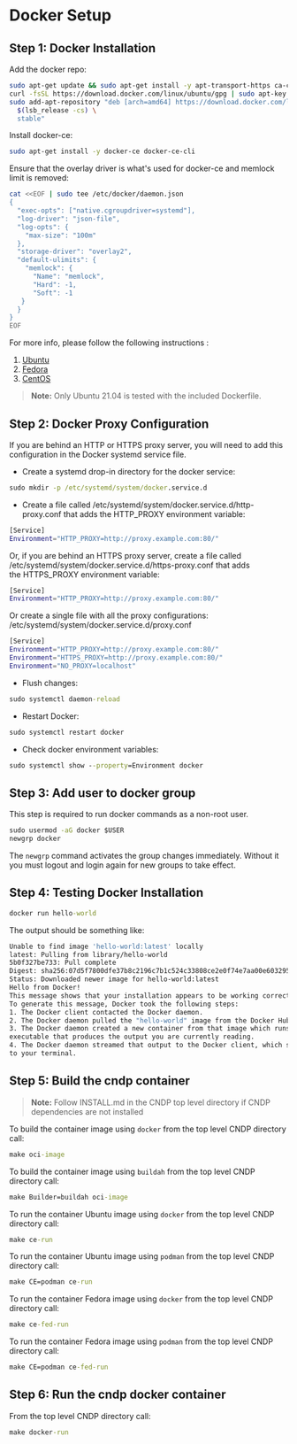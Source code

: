 # Docker Setup

## Step 1: Docker Installation

Add the docker repo:

```bash
sudo apt-get update && sudo apt-get install -y apt-transport-https ca-certificates curl software-properties-common gnupg2
curl -fsSL https://download.docker.com/linux/ubuntu/gpg | sudo apt-key add -
sudo add-apt-repository "deb [arch=amd64] https://download.docker.com/linux/ubuntu \
  $(lsb_release -cs) \
  stable"
```

Install docker-ce:

```bash
sudo apt-get install -y docker-ce docker-ce-cli
```

Ensure that the overlay driver is what's used for docker-ce and memlock limit
is removed:

```bash
cat <<EOF | sudo tee /etc/docker/daemon.json
{
  "exec-opts": ["native.cgroupdriver=systemd"],
  "log-driver": "json-file",
  "log-opts": {
    "max-size": "100m"
  },
  "storage-driver": "overlay2",
  "default-ulimits": {
    "memlock": {
      "Name": "memlock",
      "Hard": -1,
      "Soft": -1
   }
  }
}
EOF
```

For more info, please follow the following instructions :

1. [Ubuntu](https://docs.docker.com/install/linux/docker-ce/ubuntu/)
2. [Fedora](https://docs.docker.com/install/linux/docker-ce/fedora/)
3. [CentOS](https://docs.docker.com/install/linux/docker-ce/centos/)

> **Note:** Only Ubuntu 21.04 is tested with the included Dockerfile.

## Step 2: Docker Proxy Configuration

If you are behind an HTTP or HTTPS proxy server, you will need to add this
configuration in the Docker systemd service file.

- Create a systemd drop-in directory for the docker service:

```cmd
sudo mkdir -p /etc/systemd/system/docker.service.d
```

- Create a file called /etc/systemd/system/docker.service.d/http-proxy.conf
  that adds the HTTP_PROXY environment variable:

```bash
[Service]
Environment="HTTP_PROXY=http://proxy.example.com:80/"
```

Or, if you are behind an HTTPS proxy server, create a file called 
/etc/systemd/system/docker.service.d/https-proxy.conf that adds the HTTPS_PROXY
environment variable:

```bash
[Service]
Environment="HTTP_PROXY=http://proxy.example.com:80/"
```

Or create a single file with all the proxy configurations:
/etc/systemd/system/docker.service.d/proxy.conf

```bash
[Service]
Environment="HTTP_PROXY=http://proxy.example.com:80/"
Environment="HTTPS_PROXY=http://proxy.example.com:80/"
Environment="NO_PROXY=localhost"
```

- Flush changes:

```cmd
sudo systemctl daemon-reload
```

- Restart Docker:

```cmd
sudo systemctl restart docker
```

- Check docker environment variables:

```cmd
sudo systemctl show --property=Environment docker
```

## Step 3: Add user to docker group

This step is required to run docker commands as a non-root user.

```cmd
sudo usermod -aG docker $USER
newgrp docker
```

The `newgrp` command activates the group changes immediately. Without it you must logout
and login again for new groups to take effect.

## Step 4: Testing Docker Installation

```cmd
docker run hello-world
```

The output should be something like:

```bash
Unable to find image 'hello-world:latest' locally
latest: Pulling from library/hello-world
5b0f327be733: Pull complete
Digest: sha256:07d5f7800dfe37b8c2196c7b1c524c33808ce2e0f74e7aa00e603295ca9a0972
Status: Downloaded newer image for hello-world:latest
Hello from Docker!
This message shows that your installation appears to be working correctly.
To generate this message, Docker took the following steps:
1. The Docker client contacted the Docker daemon.
2. The Docker daemon pulled the "hello-world" image from the Docker Hub.
3. The Docker daemon created a new container from that image which runs the
executable that produces the output you are currently reading.
4. The Docker daemon streamed that output to the Docker client, which sent it
to your terminal.
```

## Step 5: Build the cndp container

> **Note:** Follow INSTALL.md in the CNDP top level directory if CNDP dependencies are not installed

To build the container image using `docker` from the top level CNDP directory call:

```cmd
make oci-image
```

To build the container image using `buildah` from the top level CNDP directory call:

```cmd
make Builder=buildah oci-image
```

To run the container Ubuntu image using `docker` from the top level CNDP directory call:

```cmd
make ce-run
```

To run the container Ubuntu image using `podman` from the top level CNDP directory call:

```cmd
make CE=podman ce-run
```

To run the container Fedora image using `docker` from the top level CNDP directory call:

```cmd
make ce-fed-run
```

To run the container Fedora image using `podman` from the top level CNDP directory call:

```cmd
make CE=podman ce-fed-run
```

## Step 6: Run the cndp docker container

From the top level CNDP directory call:

```cmd
make docker-run
```
